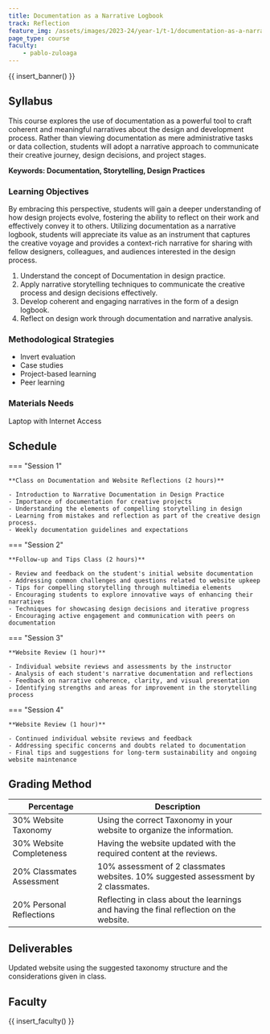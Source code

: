 ```yaml
---
title: Documentation as a Narrative Logbook
track: Reflection
feature_img: /assets/images/2023-24/year-1/t-1/documentation-as-a-narrative-logbook.png
page_type: course
faculty:
    - pablo-zuloaga
---
```


{{ insert_banner() }}

## Syllabus

This course explores the use of documentation as a powerful tool to craft coherent and meaningful narratives about the design and development process. Rather than viewing documentation as mere administrative tasks or data collection, students will adopt a narrative approach to communicate their creative journey, design decisions, and project stages.

**Keywords: Documentation, Storytelling, Design Practices**

### Learning Objectives

By embracing this perspective, students will gain a deeper understanding of how design projects evolve, fostering the ability to reflect on their work and effectively convey it to others. Utilizing documentation as a narrative logbook, students will appreciate its value as an instrument that captures the creative voyage and provides a context-rich narrative for sharing with fellow designers, colleagues, and audiences interested in the design process.

1. Understand the concept of Documentation in design practice.
2. Apply narrative storytelling techniques to communicate the creative process and design decisions effectively.
3. Develop coherent and engaging narratives in the form of a design logbook.
4. Reflect on design work through documentation and narrative analysis.

### Methodological Strategies

- Invert evaluation
- Case studies
- Project-based learning
- Peer learning

### Materials Needs 
Laptop with Internet Access

## Schedule

=== "Session 1"

    **Class on Documentation and Website Reflections (2 hours)**

    - Introduction to Narrative Documentation in Design Practice
    - Importance of documentation for creative projects
    - Understanding the elements of compelling storytelling in design
    - Learning from mistakes and reflection as part of the creative design process.
    - Weekly documentation guidelines and expectations

=== "Session 2"

    **Follow-up and Tips Class (2 hours)**

    - Review and feedback on the student's initial website documentation
    - Addressing common challenges and questions related to website upkeep
    - Tips for compelling storytelling through multimedia elements
    - Encouraging students to explore innovative ways of enhancing their narratives
    - Techniques for showcasing design decisions and iterative progress
    - Encouraging active engagement and communication with peers on documentation

=== "Session 3"

    **Website Review (1 hour)**

    - Individual website reviews and assessments by the instructor
    - Analysis of each student's narrative documentation and reflections
    - Feedback on narrative coherence, clarity, and visual presentation
    - Identifying strengths and areas for improvement in the storytelling process
    
=== "Session 4"

    **Website Review (1 hour)**

    - Continued individual website reviews and feedback
    - Addressing specific concerns and doubts related to documentation
    - Final tips and suggestions for long-term sustainability and ongoing website maintenance


## Grading Method

| Percentage             | Description                         |
| -----------------------| ------------------------------------|
| 30% Website Taxonomy| Using the correct Taxonomy in your website to organize the information.|
| 30% Website Completeness| Having the website updated with the required content at the reviews.|
| 20% Classmates Assessment| 10% assessment of 2 classmates websites. 10% suggested assessment by 2 classmates.|
| 20% Personal Reflections| Reflecting in class about the learnings and having the final reflection on the website.|

## Deliverables

Updated website using the suggested taxonomy structure and the considerations given in class.

## Faculty 

{{ insert_faculty() }}